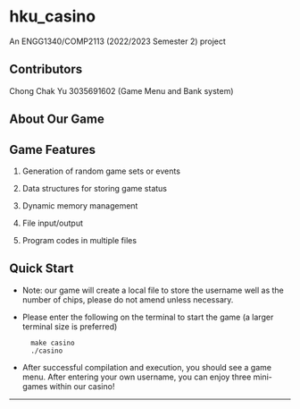 # hku_casino

An ENGG1340/COMP2113 (2022/2023 Semester 2) project

## Contributors
Chong Chak Yu 3035691602 (Game Menu and Bank system)
## About Our Game

## Game Features
1. Generation of random game sets or events

2. Data structures for storing game status

3. Dynamic memory management

4. File input/output 

5. Program codes in multiple files

## Quick Start
- Note: our game will create a local file to store the username well as the number of chips, please do not amend unless necessary.
- Please enter the following on the terminal to start the game (a larger terminal size is preferred)

        make casino
        ./casino

- After successful compilation and execution, you should see a game menu. After entering your own username, you can enjoy three mini-games within our casino!

---
